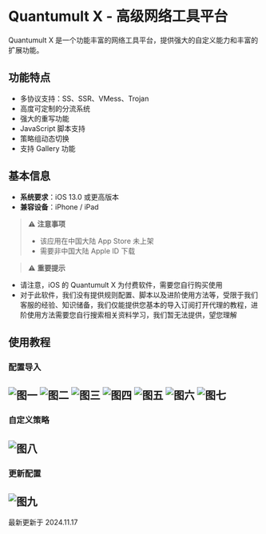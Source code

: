 # Quantumult X - 高级网络工具平台

Quantumult X 是一个功能丰富的网络工具平台，提供强大的自定义能力和丰富的扩展功能。

## 功能特点

- 多协议支持：SS、SSR、VMess、Trojan
- 高度可定制的分流系统
- 强大的重写功能
- JavaScript 脚本支持
- 策略组动态切换
- 支持 Gallery 功能

## 基本信息

- **系统要求**：iOS 13.0 或更高版本
- **兼容设备**：iPhone / iPad

> ⚠️ **注意事项**
>
> - 该应用在中国大陆 App Store 未上架
> - 需要非中国大陆 Apple ID 下载

> ⚠️ **重要提示**

- 请注意，iOS 的 Quantumult X 为付费软件，需要您自行购买使用
- 对于此软件，我们没有提供规则配置、脚本以及进阶使用方法等，受限于我们客服的经验、知识储备，我们仅能提供您基本的导入订阅打开代理的教程，进阶使用方法需要您自行搜索相关资料学习，我们暂无法提供，望您理解

## 使用教程

### 配置导入

![图一](QuantumultX-01.png)
![图二](QuantumultX-02.png)
![图三](QuantumultX-03.png)
![图四](QuantumultX-04.png)
![图五](QuantumultX-05.png)
![图六](QuantumultX-06.png)
![图七](QuantumultX-07.png)
---

### 自定义策略

![图八](QuantumultX-08.png)
---

### 更新配置

![图九](QuantumultX-09.png)
---

最新更新于 2024.11.17
